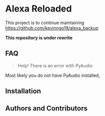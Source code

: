 # Alexa Reloaded

This project is to continue maintaining https://github.com/kevinngo19/alexa_backup

**This repository is under rewrite**

## FAQ

> Help! There is an error with PyAudio

Most likely you do not have PyAudio installed, 

## Installation

## Authors and Contributors


